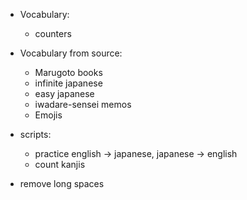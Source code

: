 - Vocabulary:
    - counters

- Vocabulary from source:
    - Marugoto books
    - infinite japanese
    - easy japanese
    - iwadare-sensei memos
    - Emojis

- scripts:
    - practice english -> japanese, japanese -> english
    - count kanjis

- remove long spaces
